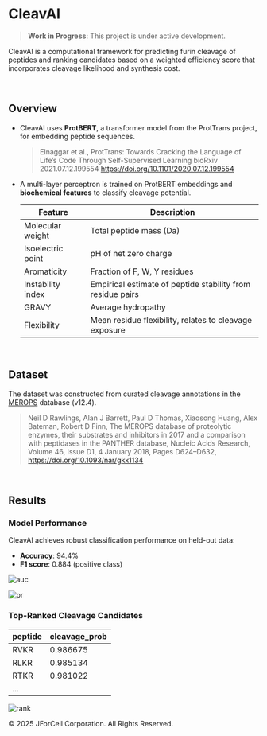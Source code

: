 # CleavAI

> **Work in Progress**: This project is under active development.

CleavAI is a computational framework for predicting furin cleavage of peptides and ranking candidates based on a weighted efficiency score that incorporates cleavage likelihood and synthesis cost.

<br/>

## Overview

- CleavAI uses **ProtBERT**, a transformer model from the ProtTrans project, for embedding peptide sequences.
  > Elnaggar et al., ProtTrans: Towards Cracking the Language of Life’s Code Through Self-Supervised Learning
  > bioRxiv 2021.07.12.199554
  > https://doi.org/10.1101/2020.07.12.199554
  
- A multi-layer perceptron is trained on ProtBERT embeddings and **biochemical features** to classify cleavage potential.
  
  | Feature             | Description                 |
  |---------------------|-----------------------------|
  | Molecular weight    | Total peptide mass (Da) |
  | Isoelectric point   | pH of net zero charge |
  | Aromaticity         | Fraction of F, W, Y residues |
  | Instability index   | Empirical estimate of peptide stability from residue pairs |
  | GRAVY               | Average hydropathy |
  | Flexibility         | Mean residue flexibility, relates to cleavage exposure |

<br/>

## Dataset

The dataset was constructed from curated cleavage annotations in the [MEROPS](https://www.ebi.ac.uk/merops/) database (v12.4).
> Neil D Rawlings, Alan J Barrett, Paul D Thomas, Xiaosong Huang, Alex Bateman, Robert D Finn, The MEROPS database of proteolytic enzymes, their substrates and inhibitors in 2017 and a comparison with peptidases in the PANTHER database, Nucleic Acids Research, Volume 46, Issue D1, 4 January 2018, Pages D624–D632, https://doi.org/10.1093/nar/gkx1134

<br/>

## Results

### Model Performance
CleavAI achieves robust classification performance on held-out data:

- **Accuracy**: 94.4%
- **F1 score**: 0.884 (positive class)

![auc](https://github.com/user-attachments/assets/2369e465-e340-4337-bb65-f642f99476f9)

![pr](https://github.com/user-attachments/assets/a9d36c5b-d17b-4502-9898-eacfe6dfddaa)


### Top-Ranked Cleavage Candidates

|peptide|cleavage_prob|
|-------|-------------|
| RVKR |  0.986675  |
| RLKR |  0.985134  |
| RTKR |  0.981022  |
|...|

![rank](https://github.com/user-attachments/assets/d7af6663-ce66-4207-a49a-3bbc2370c3de)


© 2025 JForCell Corporation. All Rights Reserved.

